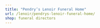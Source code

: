 ```yaml
---
title: "Pendry’s Lenoir Funeral Home"
url: /lenoir/pendrys-lenoir-funeral-home/
shop: funeral directors
---
```


